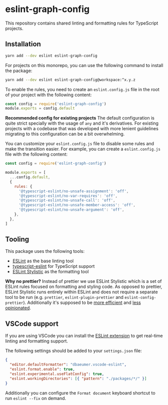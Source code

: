 # eslint-graph-config

This repository contains shared linting and formatting rules for TypeScript projects.

## Installation

```bash
yarn add --dev eslint eslint-graph-config
```

For projects on this monorepo, you can use the following command to install the package:

```bash
yarn add --dev eslint eslint-graph-config@workspace:^x.y.z
```

To enable the rules, you need to create an `eslint.config.js` file in the root of your project with the following content:

```javascript
const config = require('eslint-graph-config')
module.exports = config.default
  ```

**Recommended config for existing projects**
The default configuration is quite strict specially with the usage of `any` and it's derivatives. For existing projects with a codebase that was developed with more lenient guidelines migrating to this configuration can be a bit overwhelming. 

You can customize your `eslint.config.js` file to disable some rules and make the transition easier. For example, you can create a `eslint.config.js` file with the following content:

```javascript
const config = require('eslint-graph-config')

module.exports = [
  ...config.default,
  {
    rules: {
      '@typescript-eslint/no-unsafe-assignment': 'off',
      '@typescript-eslint/no-var-requires': 'off',
      '@typescript-eslint/no-unsafe-call': 'off',
      '@typescript-eslint/no-unsafe-member-access': 'off',
      '@typescript-eslint/no-unsafe-argument': 'off',
    },
  },
]
```

## Tooling

This package uses the following tools:
- [ESLint](https://eslint.org/) as the base linting tool
- [typescript-eslint](https://typescript-eslint.io/) for TypeScript support
- [ESLint Stylistic](https://eslint.style/) as the formatting tool

**Why no prettier?**
Instead of prettier we use ESLint Stylistic which is a set of ESLint rules focused on formatting and styling code. As opposed to prettier, ESLint Stylistic runs entirely within ESLint and does not require a separate tool to be run (e.g. `prettier`, `eslint-plugin-prettier` and `eslint-config-prettier`). Additionally it's supposed to be [more efficient](https://eslint.style/guide/why#linters-vs-formatters) and [less opinionated](https://antfu.me/posts/why-not-prettier).

## VSCode support

If you are using VSCode you can install the [ESLint extension](https://marketplace.visualstudio.com/items?itemName=dbaeumer.vscode-eslint) to get real-time linting and formatting support.

The following settings should be added to your `settings.json` file:
```json
{
  "editor.defaultFormatter": "dbaeumer.vscode-eslint",
  "eslint.format.enable": true,
  "eslint.experimental.useFlatConfig": true,
  "eslint.workingDirectories": [{ "pattern": "./packages/*/" }]
}
```

Additionally you can configure the `Format document` keyboard shortcut to run `eslint --fix` on demand.